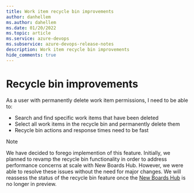 ```yaml
---
title: Work item recycle bin improvements
author: danhellem
ms.author: dahellem
ms.date: 01/20/2022
ms.topic: article
ms.service: azure-devops
ms.subservice: azure-devops-release-notes
description: Work item recycle bin improvements
hide_comments: true
---
```


# Recycle bin improvements

As a user with permanently delete work item permissions, I need to be able to:

- Search and find specific work items that have been deleted
- Select all work items in the recycle bin and permanently delete them
- Recycle bin actions and response times need to be fast

> [!NOTE]
> We have decided to forego implemention of this feature. Initially, we planned to revamp the recycle bin functionality in order to address performance concerns at scale with New Boards Hub. However, we were able to resolve these issues without the need for major changes. We will reassess the status of the recycle bin feature once the [New Boards Hub](https://devblogs.microsoft.com/devops/new-boards-hub-public-preview/) is no longer in preview. 